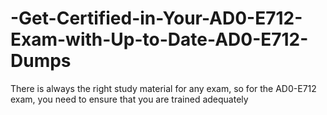 # -Get-Certified-in-Your-AD0-E712-Exam-with-Up-to-Date-AD0-E712-Dumps
There is always the right study material for any exam, so for the AD0-E712 exam, you need to ensure that you are trained adequately
